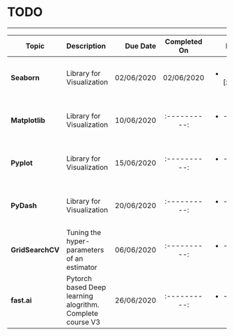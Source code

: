 # TODO
---------------

| Topic | Description | Due Date | Completed On |	M | S |
| -------------- | :--------- | ----------: | :----------: | ----------: | :----------: |
| <B>Seaborn</B> | Library for Visualization | 02/06/2020 | 02/06/2020 | <ul><li>- [x] </li></ul>  | <ul><li>- [ ] </li></ul>  |
| <B>Matplotlib</B> | Library for Visualization | 10/06/2020 | :----------: | <ul><li>- [ ] </li></ul>  | <ul><li>- [ ] </li></ul>  |
| <B>Pyplot</B> | Library for Visualization | 15/06/2020 | :----------: | <ul><li>- [ ] </li></ul>  | <ul><li>- [ ] </li></ul>  |
| <B>PyDash</B> | Library for Visualization | 20/06/2020 | :----------: | <ul><li>- [ ] </li></ul>  | <ul><li>- [ ] </li></ul>  |
| <B>GridSearchCV</B> | Tuning the hyper-parameters of an estimator | 06/06/2020 | :----------: | <ul><li>- [ ] </li></ul>  | <ul><li>- [ ] </li></ul>  |
| <B>fast.ai</B> | Pytorch based Deep learning alogrithm. Complete course V3 | 26/06/2020 | :----------: | <ul><li>- [ ] </li></ul>  | <ul><li>- [ ] </li></ul>  |



